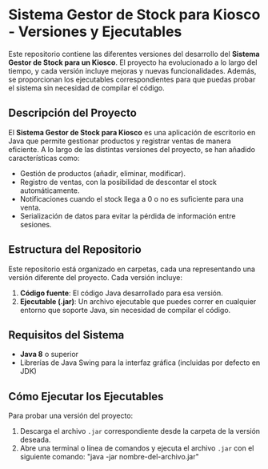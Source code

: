 # Sistema Gestor de Stock para Kiosco - Versiones y Ejecutables

Este repositorio contiene las diferentes versiones del desarrollo del **Sistema Gestor de Stock para un Kiosco**. El proyecto ha evolucionado a lo largo del tiempo, y cada versión incluye mejoras y nuevas funcionalidades. Además, se proporcionan los ejecutables correspondientes para que puedas probar el sistema sin necesidad de compilar el código.

## Descripción del Proyecto

El **Sistema Gestor de Stock para Kiosco** es una aplicación de escritorio en Java que permite gestionar productos y registrar ventas de manera eficiente. A lo largo de las distintas versiones del proyecto, se han añadido características como:

- Gestión de productos (añadir, eliminar, modificar).
- Registro de ventas, con la posibilidad de descontar el stock automáticamente.
- Notificaciones cuando el stock llega a 0 o no es suficiente para una venta.
- Serialización de datos para evitar la pérdida de información entre sesiones.

## Estructura del Repositorio

Este repositorio está organizado en carpetas, cada una representando una versión diferente del proyecto.
Cada versión incluye:

1. **Código fuente**: El código Java desarrollado para esa versión.
2. **Ejecutable (.jar)**: Un archivo ejecutable que puedes correr en cualquier entorno que soporte Java, sin necesidad de compilar el código.

## Requisitos del Sistema

- **Java 8** o superior
- Librerías de Java Swing para la interfaz gráfica (incluidas por defecto en JDK)

## Cómo Ejecutar los Ejecutables

Para probar una versión del proyecto:

1. Descarga el archivo `.jar` correspondiente desde la carpeta de la versión deseada.
2. Abre una terminal o línea de comandos y ejecuta el archivo `.jar` con el siguiente comando:
   "java -jar nombre-del-archivo.jar"
